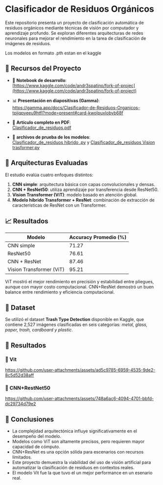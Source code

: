 # Clasificador de Residuos Orgánicos

Este repositorio presenta un proyecto de clasificación automática de residuos orgánicos mediante técnicas de visión por computador y aprendizaje profundo. Se exploran diferentes arquitecturas de redes neuronales para mejorar el rendimiento en la tarea de clasificación de imágenes de residuos.

Los modelos en formato .pth estan en el kaggle

## 🔗 Recursos del Proyecto

- 📓 **Notebook de desarrollo**:  
  [https://www.kaggle.com/code/andr3spatino/fork-of-projec](https://www.kaggle.com/code/andr3spatino/fork-of-project)

- 📊 **Presentación en diapositivas (Gamma)**:  
  https://gamma.app/docs/Clasificador-de-Residuos-Organicos-tpijqpyeeu9htfl?mode=present#card-kwolpuxlobvb68f

- 📄 **Artículo completo en PDF**:  
  [Clasificador_de_residuos.pdf](./Clasificador_de_residuos.pdf)

- 📄 **archivos de prueba de los modelos**:  
  [Clasificador_de_residuos hibrido .py](./webcam_inferencia_Version2.py) y [Clasificador_de_residuos Vision trasformer.py](./webcam_inferencia_VIT_Version4.py)

## 🧠 Arquitecturas Evaluadas

El estudio evalúa cuatro enfoques distintos:

1. **CNN simple**: arquitectura básica con capas convolucionales y densas.
2. **CNN + ResNet50**: utiliza aprendizaje por transferencia desde ResNet50.
3. **Vision Transformer (ViT)**: modelo basado en atención global.
4. **Modelo híbrido Transformer + ResNet**: combinación de extracción de características de ResNet con un Transformer.

## 📈 Resultados

| Modelo                         | Accuracy Promedio (%) |
|-------------------------------|------------------------|
| CNN simple                    | 71.27                 |
| ResNet50                      | 76.61                 |
| CNN + ResNet                  | 87.46                 |
| Vision Transformer (ViT)      | 95.21                 |

ViT mostró el mejor rendimiento en precisión y estabilidad entre pliegues, aunque con mayor costo computacional. CNN+ResNet demostró un buen balance entre rendimiento y eficiencia computacional.

## 🧪 Dataset

Se utilizó el dataset **Trash Type Detection** disponible en Kaggle, que contiene 2,527 imágenes clasificadas en seis categorías: *metal, glass, paper, trash, cardboard y plastic*.

## 📌 Resultados

### 📌 Vit



https://github.com/user-attachments/assets/ad5c9785-6959-4535-9de2-8c5d52d38aff

### 📌 CNN+RestNet50


https://github.com/user-attachments/assets/748a6ac6-4094-4701-bbfd-dc29734d79e2





## 📌 Conclusiones

- La complejidad arquitectónica influye significativamente en el desempeño del modelo.
- Modelos como ViT son altamente precisos, pero requieren mayor capacidad de cómputo.
- CNN+ResNet es una opción sólida para escenarios con recursos limitados.
- Este proyecto demuestra la viabilidad del uso de visión artificial para automatizar la clasificación de residuos en contextos reales.
- El modelo Vit fue la que tuvo el un mejor performance en un esenario real.
